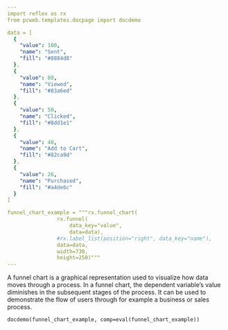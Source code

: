 ```yaml
---
import reflex as rx
from pcweb.templates.docpage import docdemo

data = [
  {
    "value": 100,
    "name": "Sent",
    "fill": "#8884d8"
  },
  {
    "value": 80,
    "name": "Viewed",
    "fill": "#83a6ed"
  },
  {
    "value": 50,
    "name": "Clicked",
    "fill": "#8dd1e1"
  },
  {
    "value": 40,
    "name": "Add to Cart",
    "fill": "#82ca9d"
  },
  {
    "value": 26,
    "name": "Purchased",
    "fill": "#a4de6c"
  }
]

funnel_chart_example = """rx.funnel_chart(
                rx.funnel(
                    data_key="value",
                    data=data),
                #rx.label_list(position="right", data_key="name"),
                data=data,
                width=730, 
                height=250)"""
---
```


A funnel chart is a graphical representation used to visualize how data moves through a process. In a funnel chart, the dependent variable’s value diminishes in the subsequent stages of the process. It can be used to demonstrate the flow of users through for example a business or sales process.


```reflex
docdemo(funnel_chart_example, comp=eval(funnel_chart_example))
```
